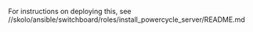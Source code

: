 For instructions on deploying this, see //skolo/ansible/switchboard/roles/install_powercycle_server/README.md
